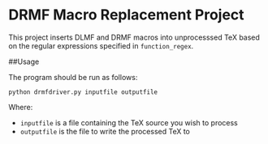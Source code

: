 # DRMF Macro Replacement Project

This project inserts DLMF and DRMF macros into unprocesssed TeX based on the regular expressions specified in `function_regex`.

##Usage

The program should be run as follows:
```
python drmfdriver.py inputfile outputfile
```
Where:
* `inputfile` is a file containing the TeX source you wish to process
* `outputfile` is the file to write the processed TeX to
